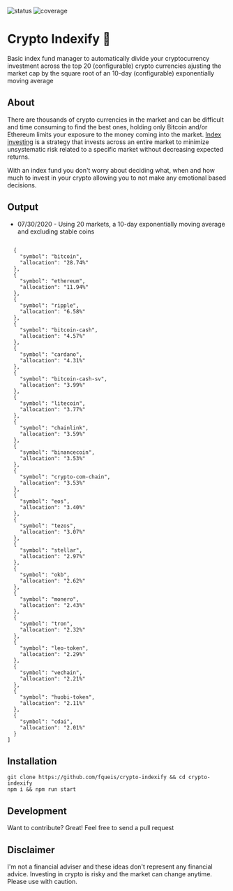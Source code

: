 ![status](https://img.shields.io/badge/status-In_Development-red?style=for-the-badge)
![coverage](https://img.shields.io/badge/coverage-30%25-red?style=for-the-badge)

# Crypto Indexify :gem:

Basic index fund manager to automatically divide your cryptocurrency investment across the top 20 (configurable) crypto currencies ajusting the market cap by the square root of an 10-day (configurable) exponentially moving average

 ## About
 
There are thousands of crypto currencies in the market and can be difficult and time consuming to find the best ones, holding only Bitcoin and/or Ethereum limits your exposure to the money coming into the market. [Index investing](https://www.investopedia.com/terms/i/index-investing.asp) is a strategy that invests across an entire market to minimize unsystematic risk related to a specific market without decreasing expected returns.

With an index fund you don't worry about deciding what, when and how much to invest in your crypto allowing you to not make any emotional based decisions.

## Output 
- 07/30/2020 - Using 20 markets, a 10-day exponentially moving average and excluding stable coins
```

  {
    "symbol": "bitcoin",
    "allocation": "28.74%"
  },
  {
    "symbol": "ethereum",
    "allocation": "11.94%"
  },
  {
    "symbol": "ripple",
    "allocation": "6.58%"
  },
  {
    "symbol": "bitcoin-cash",
    "allocation": "4.57%"
  },
  {
    "symbol": "cardano",
    "allocation": "4.31%"
  },
  {
    "symbol": "bitcoin-cash-sv",
    "allocation": "3.99%"
  },
  {
    "symbol": "litecoin",
    "allocation": "3.77%"
  },
  {
    "symbol": "chainlink",
    "allocation": "3.59%"
  },
  {
    "symbol": "binancecoin",
    "allocation": "3.53%"
  },
  {
    "symbol": "crypto-com-chain",
    "allocation": "3.53%"
  },
  {
    "symbol": "eos",
    "allocation": "3.40%"
  },
  {
    "symbol": "tezos",
    "allocation": "3.07%"
  },
  {
    "symbol": "stellar",
    "allocation": "2.97%"
  },
  {
    "symbol": "okb",
    "allocation": "2.62%"
  },
  {
    "symbol": "monero",
    "allocation": "2.43%"
  },
  {
    "symbol": "tron",
    "allocation": "2.32%"
  },
  {
    "symbol": "leo-token",
    "allocation": "2.29%"
  },
  {
    "symbol": "vechain",
    "allocation": "2.21%"
  },
  {
    "symbol": "huobi-token",
    "allocation": "2.11%"
  },
  {
    "symbol": "cdai",
    "allocation": "2.01%"
  }
]
```

## Installation

```
git clone https://github.com/fqueis/crypto-indexify && cd crypto-indexify
npm i && npm run start
```

## Development
Want to contribute? Great! Feel free to send a pull request

## Disclaimer

I'm not a financial adviser and these ideas don't represent any financial advice. Investing in crypto is risky and the market can change anytime.
Please use with caution.

